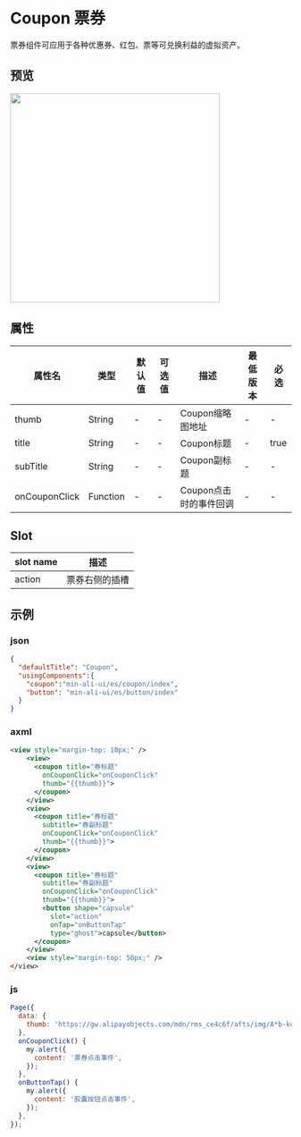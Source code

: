# Coupon 票券



票券组件可应用于各种优惠券、红包、票等可兑换利益的虚拟资产。



## 预览

<img src="https://gw.alipayobjects.com/mdn/rms_ce4c6f/afts/img/A*wew8QamnvfoAAAAAAAAAAABkARQnAQ" width="375">



## 属性

| 属性名        | 类型     | 默认值 | 可选值 | 描述                   | 最低版本 | 必选 |
| ------------- | -------- | ------ | ------ | ---------------------- | -------- | ---- |
| thumb         | String   | -      | -      | Coupon缩略图地址       | -        | -    |
| title         | String   | -      | -      | Coupon标题             | -        | true |
| subTitle      | String   | -      | -      | Coupon副标题           | -        | -    |
| onCouponClick | Function | -      | -      | Coupon点击时的事件回调 | -        | -    |

## Slot

| slot name | 描述           |
| --------- | -------------- |
| action    | 票券右侧的插槽 |



## 示例


### json
```json
{
  "defaultTitle": "Coupon",
  "usingComponents":{
    "coupon":"min-ali-ui/es/coupon/index",
    "button": "min-ali-ui/es/button/index"
  }
}
```


### axml
```xml
<view style="margin-top: 10px;" />
    <view>
      <coupon title="券标题"
        onCouponClick="onCouponClick" 
        thumb="{{thumb}}">
      </coupon>
    </view>
    <view>
      <coupon title="券标题" 
        subtitle="券副标题" 
        onCouponClick="onCouponClick" 
        thumb="{{thumb}}">
      </coupon>
    </view>
    <view>
      <coupon title="券标题" 
        subtitle="券副标题" 
        onCouponClick="onCouponClick" 
        thumb="{{thumb}}">
        <button shape="capsule" 
          slot="action" 
          onTap="onButtonTap"
          type="ghost">capsule</button>
      </coupon>
    </view>
    <view style="margin-top: 50px;" />
</view>
```


### js
```javascript
Page({
  data: {
    thumb: 'https://gw.alipayobjects.com/mdn/rms_ce4c6f/afts/img/A*b-kqQ4RZgsYAAAAAAAAAAABkARQnAQ',
  },
  onCouponClick() {
    my.alert({
      content: '票券点击事件',
    });
  },
  onButtonTap() {
    my.alert({
      content: '胶囊按钮点击事件',
    });
  },
});
```